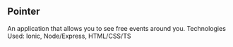 

## Pointer

An application that allows you to see free events around you.
Technologies Used: Ionic, Node/Express, HTML/CSS/TS

